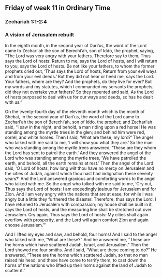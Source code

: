 ## Friday of week 11 in Ordinary Time

### Zechariah 1:1-2:4

### A vision of Jerusalem rebuilt

In the eighth month, in the second year of Dariʹus, the word of the Lord came to Zechariʹah the son of Berechiʹah, son of Iddo, the prophet, saying, “The Lord was very angry with your fathers. Therefore say to them, Thus says the Lord of hosts: Return to me, says the Lord of hosts, and I will return to you, says the Lord of hosts. Be not like your fathers, to whom the former prophets cried out, ‘Thus says the Lord of hosts, Return from your evil ways and from your evil deeds.’ But they did not hear or heed me, says the Lord. Your fathers, where are they? And the prophets, do they live for ever? But my words and my statutes, which I commanded my servants the prophets, did they not overtake your fathers? So they repented and said, As the Lord of hosts purposed to deal with us for our ways and deeds, so has he dealt with us.”

On the twenty-fourth day of the eleventh month which is the month of Shebat, in the second year of Dariʹus, the word of the Lord came to Zechariʹah the son of Berechiʹah, son of Iddo, the prophet; and Zechariʹah said, “I saw in the night, and behold, a man riding upon a red horse! He was standing among the myrtle trees in the glen; and behind him were red, sorrel, and white horses. Then I said, ‘What are these, my lord?’ The angel who talked with me said to me, ‘I will show you what they are.’ So the man who was standing among the myrtle trees answered, ‘These are they whom the Lord has sent to patrol the earth.’ And they answered the angel of the Lord who was standing among the myrtle trees, ‘We have patrolled the earth, and behold, all the earth remains at rest.’ Then the angel of the Lord said, ‘O Lord of hosts, how long wilt thou have no mercy on Jerusalem and the cities of Judah, against which thou hast had indignation these seventy years?’ And the Lord answered gracious and comforting words to the angel who talked with me. So the angel who talked with me said to me, ‘Cry out, Thus says the Lord of hosts: I am exceedingly jealous for Jerusalem and for Zion. And I am very angry with the nations that are at ease; for while I was angry but a little they furthered the disaster. Therefore, thus says the Lord, I have returned to Jerusalem with compassion; my house shall be built in it, says the Lord of hosts, and the measuring line shall be stretched out over Jerusalem. Cry again, Thus says the Lord of hosts: My cities shall again overflow with prosperity, and the Lord will again comfort Zion and again choose Jerusalem.’”

And I lifted my eyes and saw, and behold, four horns! And I said to the angel who talked with me, “What are these?” And he answered me, “These are the horns which have scattered Judah, Israel, and Jerusalem.” Then the Lord showed me four smiths. And I said, “What are these coming to do?” He answered, “These are the horns which scattered Judah, so that no man raised his head; and these have come to terrify them, to cast down the horns of the nations who lifted up their horns against the land of Judah to scatter it.”
